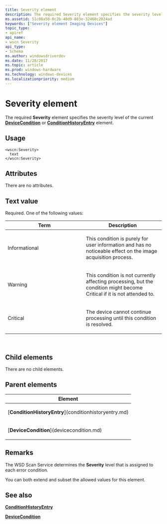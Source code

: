 ```yaml
---
title: Severity element
description: The required Severity element specifies the severity level of the current DeviceCondition or ConditionHistoryEntry element.
ms.assetid: 51c08a50-0c2b-40d9-883e-32460c2024ad
keywords: ["Severity element Imaging Devices"]
topic_type:
- apiref
api_name:
- wscn Severity
api_type:
- Schema
ms.author: windowsdriverdev
ms.date: 11/28/2017
ms.topic: article
ms.prod: windows-hardware
ms.technology: windows-devices
ms.localizationpriority: medium
---
```


# Severity element


The required **Severity** element specifies the severity level of the current [**DeviceCondition**](devicecondition.md) or [**ConditionHistoryEntry**](conditionhistoryentry.md) element.

Usage
-----

``` syntax
<wscn:Severity>
  text
</wscn:Severity>
```

Attributes
----------

There are no attributes.

Text value
----------

Required. One of the following values:

<table>
<colgroup>
<col width="50%" />
<col width="50%" />
</colgroup>
<thead>
<tr class="header">
<th>Term</th>
<th>Description</th>
</tr>
</thead>
<tbody>
<tr class="odd">
<td><p><span id="Informational"></span><span id="informational"></span><span id="INFORMATIONAL"></span>Informational</p></td>
<td><p>This condition is purely for user information and has no noticeable effect on the image acquisition process.</p></td>
</tr>
<tr class="even">
<td><p><span id="Warning"></span><span id="warning"></span><span id="WARNING"></span>Warning</p></td>
<td><p>This condition is not currently affecting processing, but the condition might become Critical if it is not attended to.</p></td>
</tr>
<tr class="odd">
<td><p><span id="Critical"></span><span id="critical"></span><span id="CRITICAL"></span>Critical</p></td>
<td><p>The device cannot continue processing until this condition is resolved.</p></td>
</tr>
</tbody>
</table>

 

## Child elements


There are no child elements.

## Parent elements


<table>
<colgroup>
<col width="100%" />
</colgroup>
<thead>
<tr class="header">
<th>Element</th>
</tr>
</thead>
<tbody>
<tr class="odd">
<td><p>[<strong>ConditionHistoryEntry</strong>](conditionhistoryentry.md)</p></td>
</tr>
<tr class="even">
<td><p>[<strong>DeviceCondition</strong>](devicecondition.md)</p></td>
</tr>
</tbody>
</table>

Remarks
-------

The WSD Scan Service determines the **Severity** level that is assigned to each error condition.

You can both extend and subset the allowed values for this element.

## <span id="see_also"></span>See also


[**ConditionHistoryEntry**](conditionhistoryentry.md)

[**DeviceCondition**](devicecondition.md)

 

 






